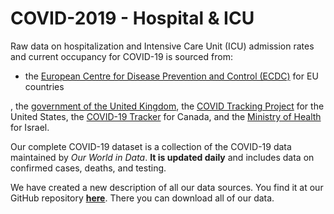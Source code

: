 # COVID-2019 - Hospital & ICU

Raw data on hospitalization and Intensive Care Unit (ICU) admission rates and current occupancy for COVID-19 is sourced from:

<ul>
<li>the <a href="https://www.ecdc.europa.eu/en/publications-data/download-data-hospital-and-icu-admission-rates-and-current-occupancy-covid-19">European Centre for Disease Prevention and Control (ECDC)</a> for EU countries</li>
</ul>

, the <a href="https://coronavirus.data.gov.uk/details/healthcare">government of the United Kingdom</a>, the <a href="https://covidtracking.com">COVID Tracking Project</a> for the United States, the <a href="https://covid19tracker.ca">COVID-19 Tracker</a> for Canada, and the <a href="https://datadashboard.health.gov.il/COVID-19/general">Ministry of Health</a> for Israel.

Our complete COVID-19 dataset is a collection of the COVID-19 data maintained by <em>Our World in Data</em>. <strong>It is updated daily</strong> and includes data on confirmed cases, deaths, and testing.

We have created a new description of all our data sources. You find it at our GitHub repository <strong><a href="https://github.com/owid/covid-19-data/tree/master/public/data/">here</a></strong>. There you can download all of our data.